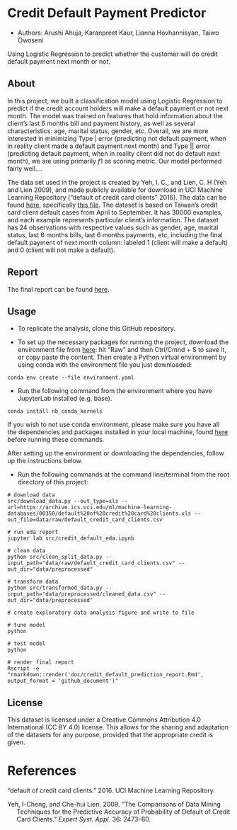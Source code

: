 
# Credit Default Payment Predictor

-   Authors: Arushi Ahuja, Karanpreet Kaur, Lianna Hovhannisyan, Taiwo
    Owoseni

Using Logistic Regression to predict whether the customer will do credit
default payment next month or not.

## About

In this project, we built a classification model using Logistic
Regression to predict if the credit account holders will make a default
payment or not next month. The model was trained on features that hold
information about the client’s last 6 months bill and payment history,
as well as several characteristics: age, marital status, gender, etc.
Overall, we are more interested in minimizing Type \| error (predicting
not default payment, when in reality client made a default payment next
month) and Type \|\| error (predicting default payment, when in reality
client did not do default next month), we are using primarily *f*1 as
scoring metric. Our model performed fairly well….

The data set used in the project is created by Yeh, I. C., and Lien, C.
H (Yeh and Lien 2009), and made publicly available for download in UCI
Machine Learning Repository (“<span class="nocase">default of credit
card clients</span>” 2016). The data can be found
[here](https://archive-beta.ics.uci.edu/ml/datasets/default+of+credit+card+clients),
specifically [this
file](https://archive.ics.uci.edu/ml/machine-learning-databases/00350/default%20of%20credit%20card%20clients.xls).
The dataset is based on Taiwan’s credit card client default cases from
April to September. It has 30000 examples, and each example represents
particular client’s information. The dataset has 24 observations with
respective values such as gender, age, marital status, last 6 months
bills, last 6 months payments, etc, including the final default payment
of next month column: labeled 1 (client will make a default) and 0
(client will not make a default).

## Report

The final report can be found
[here](https://github.com/UBC-MDS/credit_default_prediction/blob/main/doc/).

## Usage

-   To replicate the analysis, clone this GitHub repository.

-   To set up the necessary packages for running the project, download
    the environment file from
    [here](https://github.com/UBC-MDS/credit_default_prediction/blob/main/environment.yaml):
    hit “Raw” and then Ctrl/Cmnd + S to save it, or copy paste the
    content. Then create a Python virtual environment by using conda
    with the environment file you just downloaded:

<!-- -->

    conda env create --file environment.yaml

-   Run the following command from the environment where you have
    JupyterLab installed (e.g. base).

<!-- -->

    conda install nb_conda_kernels

If you wish to not use conda environment, please make sure you have all
the dependencies and packages installed in your local machine, found
[here](https://github.com/UBC-MDS/credit_default_prediction/blob/main/environment.yaml)
before running these commands.

After setting up the environment or downloading the dependencies, follow
up the instructions below.

-   Run the following commands at the command line/terminal from the
    root directory of this project:

<!-- -->

    # download data
    src/download_data.py --out_type=xls --url=https://archive.ics.uci.edu/ml/machine-learning-databases/00350/default%20of%20credit%20card%20clients.xls --out_file=data/raw/default_credit_card_clients.csv

    # run eda report
    jupyter lab src/credit_default_eda.ipynb

    # clean data  
    python src/clean_split_data.py --input_path="data/raw/default_credit_card_clients.csv" --out_dir="data/preprocessed"

    # transform data
    python src/transformed_data.py --input_path="data/preprocessed/cleaned_data.csv" --out_dir="data/preprocessed"

    # create exploratory data analysis figure and write to file 

    # tune model
    python 

    # test model
    python 

    # render final report
    Rscript -e "rmarkdown::render('doc/credit_default_prediction_report.Rmd', output_format = 'github_document')"

## License

This dataset is licensed under a Creative Commons Attribution 4.0
International (CC BY 4.0) license. This allows for the sharing and
adaptation of the datasets for any purpose, provided that the
appropriate credit is given.

# References

<div id="refs" class="references csl-bib-body hanging-indent">

<div id="ref-misc_default_of_credit_card_clients_350" class="csl-entry">

“<span class="nocase">default of credit card clients</span>.” 2016. UCI
Machine Learning Repository.

</div>

<div id="ref-Yeh2009TheCO" class="csl-entry">

Yeh, I-Cheng, and Che-hui Lien. 2009. “The Comparisons of Data Mining
Techniques for the Predictive Accuracy of Probability of Default of
Credit Card Clients.” *Expert Syst. Appl.* 36: 2473–80.

</div>

</div>
